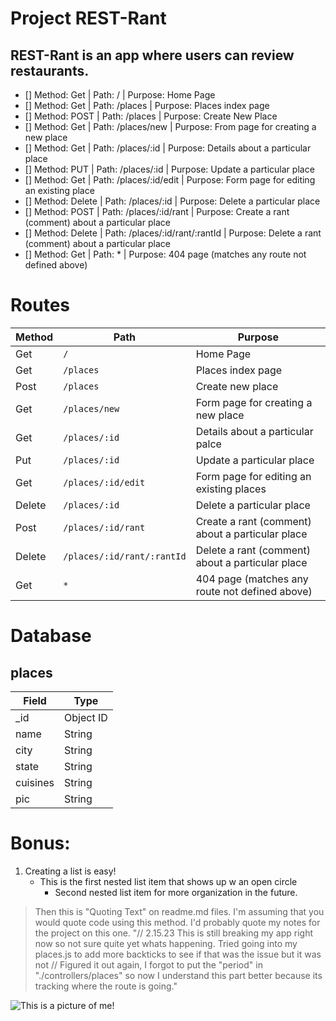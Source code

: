 # Project REST-Rant

## REST-Rant is an app where users can review restaurants.

- [] Method: Get | Path: / | Purpose: Home Page
- [] Method: Get | Path: /places | Purpose: Places index page
- [] Method: POST | Path: /places | Purpose: Create New Place
- [] Method: Get | Path: /places/new | Purpose: From page for creating a new place
- [] Method: Get | Path: /places/:id | Purpose: Details about a particular place
- [] Method: PUT | Path: /places/:id | Purpose: Update a particular place
- [] Method: Get | Path: /places/:id/edit | Purpose: Form page for editing an existing place
- [] Method: Delete | Path: /places/:id | Purpose: Delete a particular place
- [] Method: POST | Path: /places/:id/rant | Purpose: Create a rant (comment) about a particular place
- [] Method: Delete | Path: /places/:id/rant/:rantId | Purpose: Delete a rant (comment) about a particular place
- [] Method: Get | Path: * | Purpose: 404 page (matches any route not defined above)

# Routes
| Method | Path | Purpose |
| ------ | ------------------------ | ------------------------------------------------- |
| Get | `/` | Home Page |
| Get |  `/places` | Places index page |
| Post | `/places` | Create new place |
| Get | `/places/new` | Form page for creating a new place |
| Get | `/places/:id` | Details about a particular palce |
| Put | `/places/:id` | Update a particular place |
| Get | `/places/:id/edit` | Form page for editing an existing places |
| Delete | `/places/:id`  | Delete a particular place |
| Post | `/places/:id/rant`  | Create a rant (comment) about a particular place |
| Delete | `/places/:id/rant/:rantId` | Delete a rant (comment) about a particular place |
| Get | `*` | 404 page (matches any route not defined above) |

# Database
## places
| Field     |  Type      |
|-----------|------------|
| _id       | Object ID  |
| name      | String     |
| city      | String     |
| state     | String     |
| cuisines  | String     |
| pic       | String     |



# **Bonus:**

1. Creating a list is easy!
    - This is the first nested list item that shows up w an open circle
        - Second nested list item for more organization in the future.

> Then this is "Quoting Text" on readme.md files. I'm assuming that you would quote code using this method. I'd probably quote my notes for the project on this one. "// 2.15.23 This is still breaking my app right now so not sure quite yet whats happening. Tried going into my places.js to add more backticks to see if that was the issue but it was not
// Figured it out again, I forgot to put the "period" in "./controllers/places" so now I understand this part better because its tracking where the route is going."

![This is a picture of me!](https://live.staticflickr.com/65535/52422519928_ee53b3a014_n.jpg)
